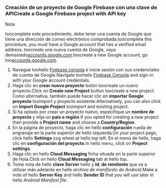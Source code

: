 
### <a name="create-a-google-firebase-project-with-api-key"></a><span data-ttu-id="f96a1-101">Creación de un proyecto de Google Firebase con una clave de API</span><span class="sxs-lookup"><span data-stu-id="f96a1-101">Create a Google Firebase project with API key</span></span>
> [!NOTE]
> <span data-ttu-id="f96a1-102">toocomplete este procedimiento, debe tener una cuenta de Google que tiene una dirección de correo electrónico comprobada.</span><span class="sxs-lookup"><span data-stu-id="f96a1-102">toocomplete this procedure, you must have a Google account that has a verified email address.</span></span> <span data-ttu-id="f96a1-103">toocreate una nueva cuenta de Google, vaya demasiado<a href="http://go.microsoft.com/fwlink/p/?LinkId=268302" target="_blank">accounts.google.com</a>.</span><span class="sxs-lookup"><span data-stu-id="f96a1-103">toocreate a new Google account, go too<a href="http://go.microsoft.com/fwlink/p/?LinkId=268302" target="_blank">accounts.google.com</a>.</span></span>
> 
> 

1. <span data-ttu-id="f96a1-104">Navegue toohello [Firebase consola](https://console.firebase.google.com/) e inicie sesión con sus credenciales de cuenta de Google.</span><span class="sxs-lookup"><span data-stu-id="f96a1-104">Navigate toohello [Firebase Console](https://console.firebase.google.com/) and sign-in with your Google account credentials.</span></span>
2. <span data-ttu-id="f96a1-105">Haga clic en **crear nuevo proyecto** botón toocreate un nuevo proyecto.</span><span class="sxs-lookup"><span data-stu-id="f96a1-105">Click on **Create new Project** button toocreate a new project.</span></span> <span data-ttu-id="f96a1-106">Como alternativa, también puede hacer clic en **importar Google proyecto** tooimport y proyecto existente.</span><span class="sxs-lookup"><span data-stu-id="f96a1-106">Alternatively, you can also click on **Import Google Project** tooimport and existing project.</span></span> 
3. <span data-ttu-id="f96a1-107">Si ha optado por crear un proyecto nuevo, especifique un **nombre de proyecto** y elija un **país o región**.</span><span class="sxs-lookup"><span data-stu-id="f96a1-107">If you opted for creating a new project then provide a **Project name** and choose a **Country/Region**.</span></span>
4. <span data-ttu-id="f96a1-108">En la página de proyecto, haga clic en hello **configuración** rueda de engranaje en la parte superior de hello izquierda.</span><span class="sxs-lookup"><span data-stu-id="f96a1-108">On your project page, click hello **Settings** cog wheel at hello top left.</span></span> <span data-ttu-id="f96a1-109">En el menú de hello, haga clic en **configuración del proyecto**.</span><span class="sxs-lookup"><span data-stu-id="f96a1-109">In hello menu, click on **Project settings**.</span></span>  
5. <span data-ttu-id="f96a1-110">Haga clic en hello **Cloud Messaging** ficha situada en la parte superior de Hola.</span><span class="sxs-lookup"><span data-stu-id="f96a1-110">Click on hello **Cloud Messaging** tab at hello top.</span></span> 
6. <span data-ttu-id="f96a1-111">Tome nota de hello **clave Server** hello y **Id. de remitente** que va a utilizar más adelante en hello *archivo de manifiesto de Android*.</span><span class="sxs-lookup"><span data-stu-id="f96a1-111">Make a note of hello **Server Key** and hello **Sender ID** that you will use later in hello *Android Manifest file*.</span></span>  

